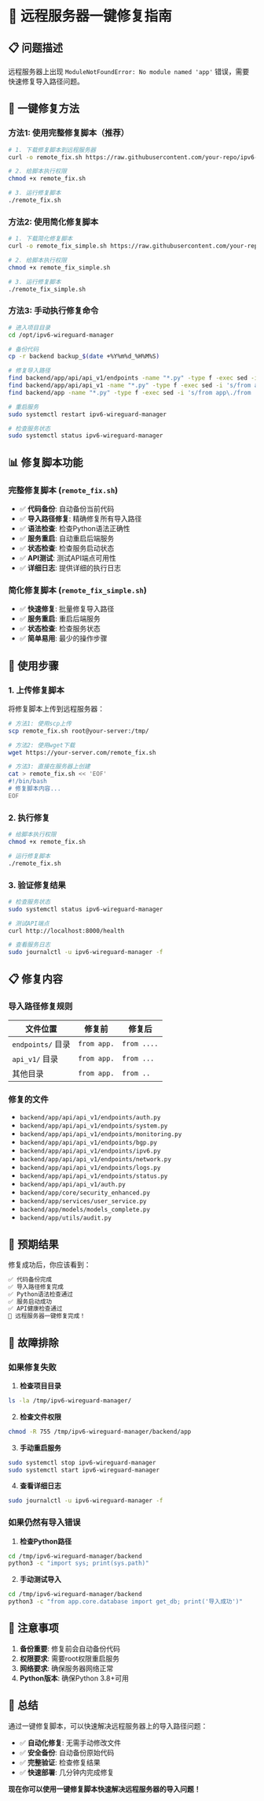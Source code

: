 # 🚀 远程服务器一键修复指南

## 📋 问题描述

远程服务器上出现 `ModuleNotFoundError: No module named 'app'` 错误，需要快速修复导入路径问题。

## 🔧 一键修复方法

### 方法1: 使用完整修复脚本（推荐）

```bash
# 1. 下载修复脚本到远程服务器
curl -o remote_fix.sh https://raw.githubusercontent.com/your-repo/ipv6-wireguard/main/remote_fix.sh

# 2. 给脚本执行权限
chmod +x remote_fix.sh

# 3. 运行修复脚本
./remote_fix.sh
```

### 方法2: 使用简化修复脚本

```bash
# 1. 下载简化修复脚本
curl -o remote_fix_simple.sh https://raw.githubusercontent.com/your-repo/ipv6-wireguard/main/remote_fix_simple.sh

# 2. 给脚本执行权限
chmod +x remote_fix_simple.sh

# 3. 运行修复脚本
./remote_fix_simple.sh
```

### 方法3: 手动执行修复命令

```bash
# 进入项目目录
cd /opt/ipv6-wireguard-manager

# 备份代码
cp -r backend backup_$(date +%Y%m%d_%H%M%S)

# 修复导入路径
find backend/app/api/api_v1/endpoints -name "*.py" -type f -exec sed -i 's/from app\./from ..../g' {} \;
find backend/app/api/api_v1 -name "*.py" -type f -exec sed -i 's/from app\./from .../g' {} \;
find backend/app -name "*.py" -type f -exec sed -i 's/from app\./from ../g' {} \;

# 重启服务
sudo systemctl restart ipv6-wireguard-manager

# 检查服务状态
sudo systemctl status ipv6-wireguard-manager
```

## 📊 修复脚本功能

### 完整修复脚本 (`remote_fix.sh`)

- ✅ **代码备份**: 自动备份当前代码
- ✅ **导入路径修复**: 精确修复所有导入路径
- ✅ **语法检查**: 检查Python语法正确性
- ✅ **服务重启**: 自动重启后端服务
- ✅ **状态检查**: 检查服务启动状态
- ✅ **API测试**: 测试API端点可用性
- ✅ **详细日志**: 提供详细的执行日志

### 简化修复脚本 (`remote_fix_simple.sh`)

- ✅ **快速修复**: 批量修复导入路径
- ✅ **服务重启**: 重启后端服务
- ✅ **状态检查**: 检查服务状态
- ✅ **简单易用**: 最少的操作步骤

## 🚀 使用步骤

### 1. 上传修复脚本

将修复脚本上传到远程服务器：

```bash
# 方法1: 使用scp上传
scp remote_fix.sh root@your-server:/tmp/

# 方法2: 使用wget下载
wget https://your-server.com/remote_fix.sh

# 方法3: 直接在服务器上创建
cat > remote_fix.sh << 'EOF'
#!/bin/bash
# 修复脚本内容...
EOF
```

### 2. 执行修复

```bash
# 给脚本执行权限
chmod +x remote_fix.sh

# 运行修复脚本
./remote_fix.sh
```

### 3. 验证修复结果

```bash
# 检查服务状态
sudo systemctl status ipv6-wireguard-manager

# 测试API端点
curl http://localhost:8000/health

# 查看服务日志
sudo journalctl -u ipv6-wireguard-manager -f
```

## 📋 修复内容

### 导入路径修复规则

| 文件位置 | 修复前 | 修复后 |
|----------|--------|--------|
| `endpoints/` 目录 | `from app.` | `from ....` |
| `api_v1/` 目录 | `from app.` | `from ...` |
| 其他目录 | `from app.` | `from ..` |

### 修复的文件

- `backend/app/api/api_v1/endpoints/auth.py`
- `backend/app/api/api_v1/endpoints/system.py`
- `backend/app/api/api_v1/endpoints/monitoring.py`
- `backend/app/api/api_v1/endpoints/bgp.py`
- `backend/app/api/api_v1/endpoints/ipv6.py`
- `backend/app/api/api_v1/endpoints/network.py`
- `backend/app/api/api_v1/endpoints/logs.py`
- `backend/app/api/api_v1/endpoints/status.py`
- `backend/app/api/api_v1/auth.py`
- `backend/app/core/security_enhanced.py`
- `backend/app/services/user_service.py`
- `backend/app/models/models_complete.py`
- `backend/app/utils/audit.py`

## 🎯 预期结果

修复成功后，你应该看到：

```bash
✅ 代码备份完成
✅ 导入路径修复完成
✅ Python语法检查通过
✅ 服务启动成功
✅ API健康检查通过
🎉 远程服务器一键修复完成！
```

## 🔧 故障排除

### 如果修复失败

1. **检查项目目录**
```bash
ls -la /tmp/ipv6-wireguard-manager/
```

2. **检查文件权限**
```bash
chmod -R 755 /tmp/ipv6-wireguard-manager/backend/app
```

3. **手动重启服务**
```bash
sudo systemctl stop ipv6-wireguard-manager
sudo systemctl start ipv6-wireguard-manager
```

4. **查看详细日志**
```bash
sudo journalctl -u ipv6-wireguard-manager -f
```

### 如果仍然有导入错误

1. **检查Python路径**
```bash
cd /tmp/ipv6-wireguard-manager/backend
python3 -c "import sys; print(sys.path)"
```

2. **手动测试导入**
```bash
cd /tmp/ipv6-wireguard-manager/backend
python3 -c "from app.core.database import get_db; print('导入成功')"
```

## 📝 注意事项

1. **备份重要**: 修复前会自动备份代码
2. **权限要求**: 需要root权限重启服务
3. **网络要求**: 确保服务器网络正常
4. **Python版本**: 确保Python 3.8+可用

## 🎉 总结

通过一键修复脚本，可以快速解决远程服务器上的导入路径问题：

- ✅ **自动化修复**: 无需手动修改文件
- ✅ **安全备份**: 自动备份原始代码
- ✅ **完整验证**: 检查修复结果
- ✅ **快速部署**: 几分钟内完成修复

**现在你可以使用一键修复脚本快速解决远程服务器的导入问题！**
